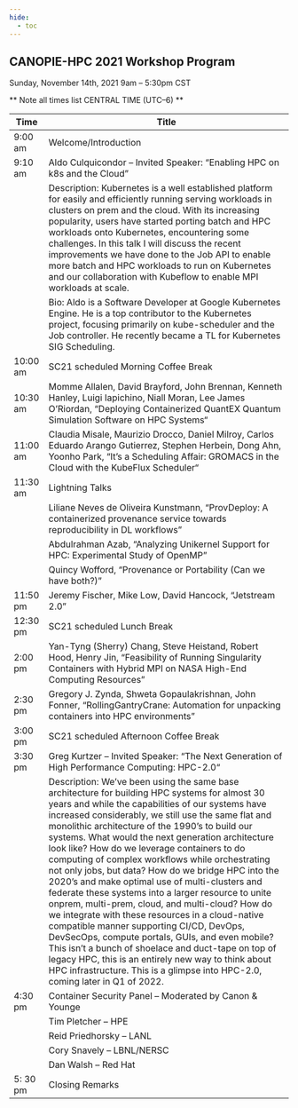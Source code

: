 ```yaml
---
hide:
  - toc
---
```


## CANOPIE-HPC 2021 Workshop Program

Sunday, November 14th, 2021
9am – 5:30pm CST

** Note all times list CENTRAL TIME (UTC–6) **

|Time | Title |
|-----|-------|
| 9:00 am | Welcome/Introduction|
| 9:10 am | Aldo Culquicondor – Invited Speaker:  “Enabling HPC on k8s and the Cloud”|
| | Description: Kubernetes is a well established platform for easily and efficiently running serving workloads in clusters on prem and the cloud. With its increasing popularity, users have started porting batch and HPC workloads onto Kubernetes, encountering some challenges. In this talk I will discuss the recent improvements we have done to the Job API to enable more batch and HPC workloads to run on Kubernetes and our collaboration with Kubeflow to enable MPI workloads at scale.|
| | Bio: Aldo is a Software Developer at Google Kubernetes Engine. He is a top contributor to the Kubernetes project, focusing primarily on kube-scheduler and the Job controller. He recently became a TL for Kubernetes SIG Scheduling.|
|10:00 am | SC21 scheduled Morning Coffee Break|
|10:30 am | Momme Allalen, David Brayford, John Brennan, Kenneth Hanley, Luigi Iapichino, Niall Moran, Lee James O’Riordan, “Deploying Containerized QuantEX Quantum Simulation Software on HPC Systems“|
|11:00 am | Claudia Misale, Maurizio Drocco, Daniel Milroy, Carlos Eduardo Arango Gutierrez, Stephen Herbein, Dong Ahn, Yoonho Park, “It’s a Scheduling Affair: GROMACS in the Cloud with the KubeFlux Scheduler“|
|11:30 am | Lightning Talks|
|         |Liliane Neves de Oliveira Kunstmann, “ProvDeploy: A containerized provenance service towards reproducibility in DL workflows”|
|         |Abdulrahman Azab, “Analyzing Unikernel Support for HPC: Experimental Study of OpenMP”|
|         |Quincy Wofford, “Provenance or Portability (Can we have both?)”|
|11:50 pm | Jeremy Fischer, Mike Low, David Hancock, “Jetstream 2.0”|
|12:30 pm | SC21 scheduled Lunch Break|
| 2:00 pm | Yan-Tyng (Sherry) Chang, Steve Heistand, Robert Hood, Henry Jin, “Feasibility of Running Singularity Containers with Hybrid MPI on NASA High-End Computing Resources”|
| 2:30 pm | Gregory J. Zynda, Shweta Gopaulakrishnan, John Fonner, “RollingGantryCrane: Automation for unpacking containers into HPC environments”|
| 3:00 pm | SC21 scheduled Afternoon Coffee Break|
| 3:30 pm | Greg Kurtzer – Invited Speaker: “The Next Generation of High Performance Computing: HPC-2.0“|
|         | Description: We’ve been using the same base architecture for building HPC systems for almost 30 years and while the capabilities of our systems have increased considerably, we still use the same flat and monolithic architecture of the 1990’s to build our systems. What would the next generation architecture look like? How do we leverage containers to do computing of complex workflows while orchestrating not only jobs, but data? How do we bridge HPC into the 2020’s and make optimal use of multi-clusters and federate these systems into a larger resource to unite onprem, multi-prem, cloud, and multi-cloud? How do we integrate with these resources in a cloud-native compatible manner supporting CI/CD, DevOps, DevSecOps, compute portals, GUIs, and even mobile? This isn’t a bunch of shoelace and duct-tape on top of legacy HPC, this is an entirely new way to think about HPC infrastructure. This is a glimpse into HPC-2.0, coming later in Q1 of 2022.|
|4:30 pm  | Container Security Panel – Moderated by Canon & Younge|
|         | Tim Pletcher – HPE|
|         | Reid Priedhorsky – LANL|
|         | Cory Snavely – LBNL/NERSC|
|         | Dan Walsh – Red Hat|
| 5: 30 pm | Closing Remarks|
